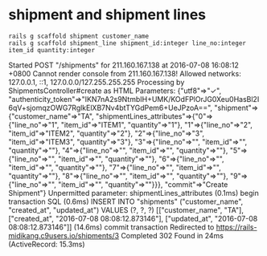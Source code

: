 # shipment and shipment lines

```
rails g scaffold shipment customer_name
rails g scaffold shipment_line shipment_id:integer line_no:integer item_id quantity:integer 
```

Started POST "/shipments" for 211.160.167.138 at 2016-07-08 16:08:12 +0800
Cannot render console from 211.160.167.138! Allowed networks: 127.0.0.1, ::1, 127.0.0.0/127.255.255.255
Processing by ShipmentsController#create as HTML
  Parameters: {"utf8"=>"✓", "authenticity_token"=>"IKN7nA2s9NtmbIH+UMK/KOdFPlOrJG0Xeu0HasBl2I6qV+sjomqzOWG7RglkElXB7Nv4btTYGdPem6+UeJPzoA==", "shipment"=>{"customer_name"=>"TA", "shipmentLines_attributes"=>{"0"=>{"line_no"=>"1", "item_id"=>"ITEM1", "quantity"=>"1"}, "1"=>{"line_no"=>"2", "item_id"=>"ITEM2", "quantity"=>"2"}, "2"=>{"line_no"=>"3", "item_id"=>"ITEM3", "quantity"=>"3"}, "3"=>{"line_no"=>"", "item_id"=>"", "quantity"=>""}, "4"=>{"line_no"=>"", "item_id"=>"", "quantity"=>""}, "5"=>{"line_no"=>"", "item_id"=>"", "quantity"=>""}, "6"=>{"line_no"=>"", "item_id"=>"", "quantity"=>""}, "7"=>{"line_no"=>"", "item_id"=>"", "quantity"=>""}, "8"=>{"line_no"=>"", "item_id"=>"", "quantity"=>""}, "9"=>{"line_no"=>"", "item_id"=>"", "quantity"=>""}}}, "commit"=>"Create Shipment"}
Unpermitted parameter: shipmentLines_attributes
   (0.1ms)  begin transaction
  SQL (0.6ms)  INSERT INTO "shipments" ("customer_name", "created_at", "updated_at") VALUES (?, ?, ?)  [["customer_name", "TA"], ["created_at", "2016-07-08 08:08:12.873146"], ["updated_at", "2016-07-08 08:08:12.873146"]]
   (14.6ms)  commit transaction
Redirected to https://rails-midikang.c9users.io/shipments/3
Completed 302 Found in 24ms (ActiveRecord: 15.3ms)
